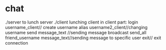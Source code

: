 # chat
./server to lunch server
./client lunching client
in client part: 
login username_client// create username
alias username2_client//changing username
send message_text //sending message broadcast
send_all friend_username message_text//sending message to specific user
exit// exit connection
